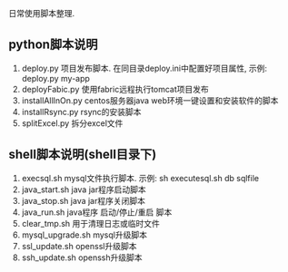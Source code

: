 日常使用脚本整理.

## python脚本说明

1. deploy.py 项目发布脚本. 在同目录deploy.ini中配置好项目属性, 示例: deploy.py my-app
2. deployFabic.py 使用fabric远程执行tomcat项目发布
3. installAllInOn.py centos服务器java web环境一键设置和安装软件的脚本
4. installRsync.py rsync的安装脚本
5. splitExcel.py 拆分excel文件

## shell脚本说明(shell目录下)

1. execsql.sh mysql文件执行脚本. 示例: sh executesql.sh db sqlfile
2. java_start.sh java jar程序启动脚本
3. java_stop.sh java jar程序关闭脚本
4. java_run.sh java程序 启动/停止/重启 脚本
5. clear_tmp.sh 用于清理日志或临时文件
6. mysql_upgrade.sh mysql升级脚本
7. ssl_update.sh openssl升级脚本
8. ssh_update.sh openssh升级脚本
